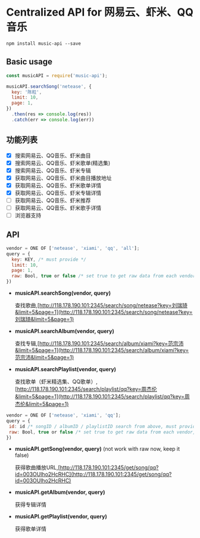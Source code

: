 # Centralized API for 网易云、虾米、QQ音乐

```
npm install music-api --save
```
## Basic usage
```javascript
const musicAPI = require('music-api');

musicAPI.searchSong('netease', {
  key: '陈粒',
  limit: 10,
  page: 1,
})
  .then(res => console.log(res))
  .catch(err => console.log(err))

```

## 功能列表
 - [x] 搜索网易云、QQ音乐、虾米曲目
 - [x] 搜索网易云、QQ音乐、虾米歌单(精选集)
 - [x] 搜索网易云、QQ音乐、虾米专辑
 - [x] 获取网易云、QQ音乐、虾米曲目播放地址
 - [x] 获取网易云、QQ音乐、虾米歌单详情
 - [x] 获取网易云、QQ音乐、虾米专辑详情
 - [ ] 获取网易云、QQ音乐、虾米推荐
 - [ ] 获取网易云、QQ音乐、虾米歌手详情
 - [ ] 浏览器支持

## API
```javascript
vendor = ONE OF ['netease', 'xiami', 'qq', 'all'];
query = {
  key: KEY, /* must provide */
  limit: 10,
  page: 1,
  raw: Bool, true or false /* set true to get raw data from each vendor, default is false */
})
```
 - **musicAPI.searchSong(vendor, query)**

   查找歌曲,[http://118.178.190.101:2345/search/song/netease?key=刘瑞琦&limit=5&page=1](http://118.178.190.101:2345/search/song/netease?key=刘瑞琦&limit=5&page=1)

 - **musicAPI.searchAlbum(vendor, query)**

   查找专辑,[http://118.178.190.101:2345/search/album/xiami?key=范宗沛&limit=5&page=1](http://118.178.190.101:2345/search/album/xiami?key=范宗沛&limit=5&page=1)

 - **musicAPI.searchPlaylist(vendor, query)**

   查找歌单（虾米精选集、QQ歌单）,[http://118.178.190.101:2345/search/playlist/qq?key=周杰伦&limit=5&page=1](http://118.178.190.101:2345/search/playlist/qq?key=周杰伦&limit=5&page=1)

```javascript
vendor = ONE OF ['netease', 'xiami', 'qq'];
query = {
 id: id /* songID / albumID / playlistID search from above, must provide */
 raw: Bool, true or false /* set true to get raw data from each vendor, default is false */
})
```
 - **musicAPI.getSong(vendor, query)** (not work with raw now, keep it false)

   获得歌曲播放URL,[http://118.178.190.101:2345/get/song/qq?id=003OUlho2HcRHC](http://118.178.190.101:2345/get/song/qq?id=003OUlho2HcRHC)

 - **musicAPI.getAlbum(vendor, query)**

   获得专辑详情

 - **musicAPI.getPlaylist(vendor, query)**

   获得歌单详情
